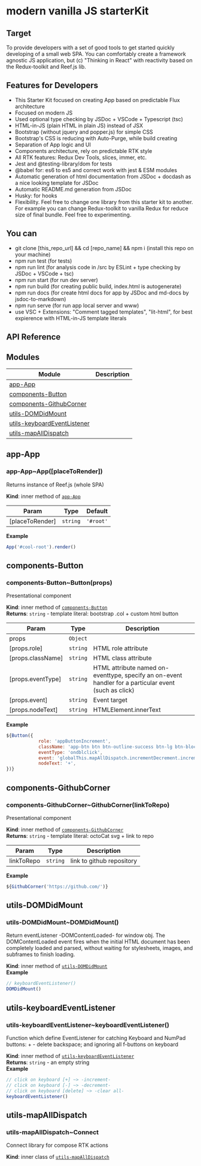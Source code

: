<!-- Information about the project to be edited by hand -->

# modern vanilla JS starterKit

## Target

To provide developers with a set of good tools to get started quickly developing of a small web SPA. You can comfortably create a framework agnostic JS application, but (c) "Thinking in React" with reactivity based on the Redux-toolkit and Reef.js lib.

## Features for Developers

-   This Starter Kit focused on creating App based on predictable Flux architecture
-   Focused on modern JS
-   Used optional type checking by JSDoc + VSCode + Typescript (tsc)
-   HTML-in-JS (plain HTML in plain JS) instead of JSX
-   Bootstrap (without jquery and popper.js) for simple CSS
-   Bootstrap's CSS is reducing with Auto-Purge, while build creating
-   Separation of App logic and UI
-   Components architecture, rely on predictable RTK style
-   All RTK features: Redux Dev Tools, slices, immer, etc.
-   Jest and @testing-library/dom for tests
-   @babel for: es6 to es5 and correct work with jest & ESM modules
-   Automatic generation of html documentation from JSDoc + docdash as a nice looking template for JSDoc
-   Automatic README.md generation from JSDoc
-   Husky: for hooks
-   Flexibility. Feel free to change one library from this starter kit to another. For example you can change Redux-toolkit to vanilla Redux for reduce size of final bundle. Feel free to experimenting.

## You can

-   git clone [this_repo_url] && cd [repo_name] && npm i (install this repo on your machine)
-   npm run test (for tests)
-   npm run lint (for analysis code in /src by ESLint + type checking by JSDoc + VSCode + tsc)
-   npm run start (for run dev server)
-   npm run build (for creating public build, index.html is autogenerate)
-   npm run docs (for create html docs for app by JSDoc and md-docs by jsdoc-to-markdown)
-   npm run serve (for run app local server and www)
-   use VSC + Extensions: "Comment tagged templates", "lit-html", for best expierence with HTML-in-JS template literals

<!-- You do not need to touch the code below. This is automatic README.md generation -->
<!-- check out https://github.com/jsdoc2md for learn more -->

## API Reference

## Modules

| Module                        | Description |
| ----------------------------- | ----------- |
| [app-App]                     |
| [components-Button]           |
| [components-GithubCorner]     |
| [utils-DOMDidMount]           |
| [utils-keyboardEventListener] |
| [utils-mapAllDispatch]        |

## app-App

### app-App~App(\[placeToRender\])

Returns instance of Reef.js (whole SPA)

**Kind**: inner method of [`app-App`]

| Param             | Type     | Default   |
| ----------------- | -------- | --------- |
| \[placeToRender\] | `string` | `'#root'` |

**Example**

```js
App('#cool-root').render()
```

## components-Button

### components-Button~Button(props)

Presentational component

**Kind**: inner method of [`components-Button`]  
**Returns**: `string` - template literal: bootstrap .col + custom html button

| Param               | Type     | Description                                                                                           |
| ------------------- | -------- | ----------------------------------------------------------------------------------------------------- |
| props               | `Object` |                                                                                                       |
| \[props.role\]      | `string` | HTML role attribute                                                                                   |
| \[props.className\] | `string` | HTML class attribute                                                                                  |
| \[props.eventType\] | `string` | HTML attribute named on-eventtype, specify an on-event handler for a particular event (such as click) |
| \[props.event\]     | `string` | Event target                                                                                          |
| \[props.nodeText\]  | `string` | HTMLElement.innerText                                                                                 |

**Example**

```js
${Button({
            role: 'appButtonIncrement',
            className: 'app-btn btn btn-outline-success btn-lg btn-block',
            eventType: 'ondblclick',
            event: 'globalThis.mapAllDispatch.incrementDecrement.increment()',
            nodeText: '+',
})}
```

## components-GithubCorner

### components-GithubCorner~GithubCorner(linkToRepo)

Presentational component

**Kind**: inner method of [`components-GithubCorner`]  
**Returns**: `string` - template literal: octoCat svg + link to repo

| Param      | Type     | Description               |
| ---------- | -------- | ------------------------- |
| linkToRepo | `string` | link to github repository |

**Example**

```js
${GithubCorner('https://github.com/')}
```

## utils-DOMDidMount

### utils-DOMDidMount~DOMDidMount()

Return eventListener -DOMContentLoaded- for window obj. The DOMContentLoaded event fires when the initial HTML document has been completely loaded and parsed, without waiting for stylesheets, images, and subframes to finish loading.

**Kind**: inner method of [`utils-DOMDidMount`]  
**Example**

```js
// keyboardEventListener()
DOMDidMount()
```

## utils-keyboardEventListener

### utils-keyboardEventListener~keyboardEventListener()

Function which define EventListener for catching Keyboard and NumPad buttons: + - delete backspace; and ignoring all f-buttons on keyboard

**Kind**: inner method of [`utils-keyboardEventListener`]  
**Returns**: `string` - an empty string  
**Example**

```js
// click on keyboard [+] ~> -increment-
// click on keyboard [-] ~> -decrement-
// click on keyboard [delete] ~> -clear all-
keyboardEventListener()
```

## utils-mapAllDispatch

### utils-mapAllDispatch~Connect

Connect
library for compose RTK actions

**Kind**: inner class of [`utils-mapAllDispatch`]

<!-- LINKS -->

[app-app]: #app-app
[components-button]: #components-button
[components-githubcorner]: #components-githubcorner
[utils-domdidmount]: #utils-domdidmount
[utils-keyboardeventlistener]: #utils-keyboardeventlistener
[utils-mapalldispatch]: #utils-mapalldispatch
[`app-app`]: #app-app
[`components-button`]: #components-button
[`components-githubcorner`]: #components-githubcorner
[`utils-domdidmount`]: #utils-domdidmount
[`utils-keyboardeventlistener`]: #utils-keyboardeventlistener
[`utils-mapalldispatch`]: #utils-mapalldispatch
